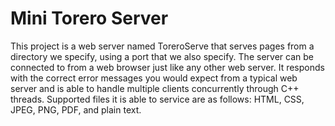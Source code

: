 # Mini Torero Server

This project is a web server named ToreroServe that serves pages from a directory we specify, using a port that we also specify. The server can be connected to from a web browser just like any other web server. It responds with the correct error messages you would expect from a typical web server and is able to handle multiple clients concurrently through C++ threads. Supported files it is able to service are as follows: HTML, CSS, JPEG, PNG, PDF, and plain text.
